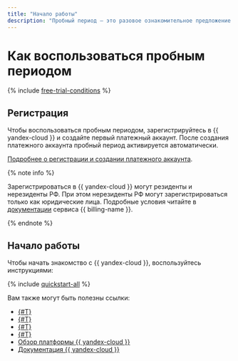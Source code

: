 ```yaml
---
title: "Начало работы"
description: "Пробный период — это разовое ознакомительное предложение для новых клиентов. Вы можете воспользоваться пробным периодом, если вы никогда не приобретали услуги {{ yandex-cloud }} и ранее не активировали пробный период."
---
```


# Как воспользоваться пробным периодом

{% include [free-trial-conditions](../../_includes/free-trial-conditions.md) %}

## Регистрация

Чтобы воспользоваться пробным периодом, зарегистрируйтесь в {{ yandex-cloud }} и создайте первый платежный аккаунт. После создания платежного аккаунта пробный период активируется автоматически.

[Подробнее о регистрации и создании платежного аккаунта](../../billing/quickstart/index.md).

{% note info %}

Зарегистрироваться в {{ yandex-cloud }} могут резиденты и нерезиденты РФ. При этом нерезиденты РФ могут зарегистрироваться только как юридические лица. Подробные условия читайте в [документации](../../billing/qa/non-resident.md) сервиса {{ billing-name }}.


{% endnote %}



## Начало работы

Чтобы начать знакомство с {{ yandex-cloud }}, воспользуйтесь инструкциями:

{% include [quickstart-all](../../_includes/quickstart-all-no-billing.md) %}

Вам также могут быть полезны ссылки:
* [{#T}](limits.md)
* [{#T}](usage-monitor.md)
* [{#T}](trial-ending.md)
* [{#T}](upgrade-to-paid.md)
* [Обзор платформы {{ yandex-cloud }}](../../overview/index.yaml)
* [Документация {{ yandex-cloud }}](/docs)

